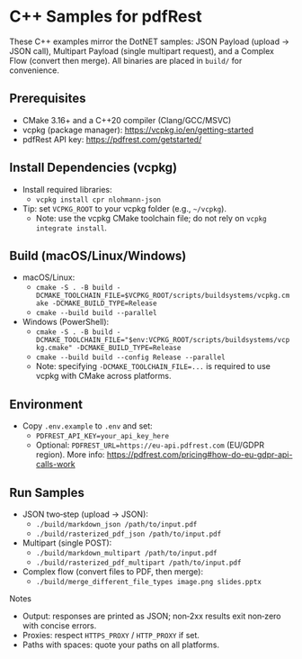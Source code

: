 # C++ Samples for pdfRest

These C++ examples mirror the DotNET samples: JSON Payload (upload → JSON call), Multipart Payload (single multipart request), and a Complex Flow (convert then merge). All binaries are placed in `build/` for convenience.

## Prerequisites
- CMake 3.16+ and a C++20 compiler (Clang/GCC/MSVC)
- vcpkg (package manager): https://vcpkg.io/en/getting-started
- pdfRest API key: https://pdfrest.com/getstarted/

## Install Dependencies (vcpkg)
- Install required libraries:
  - `vcpkg install cpr nlohmann-json`
- Tip: set `VCPKG_ROOT` to your vcpkg folder (e.g., `~/vcpkg`).
  - Note: use the vcpkg CMake toolchain file; do not rely on `vcpkg integrate install`.

## Build (macOS/Linux/Windows)
- macOS/Linux:
  - `cmake -S . -B build -DCMAKE_TOOLCHAIN_FILE=$VCPKG_ROOT/scripts/buildsystems/vcpkg.cmake -DCMAKE_BUILD_TYPE=Release`
  - `cmake --build build --parallel`
- Windows (PowerShell):
  - `cmake -S . -B build -DCMAKE_TOOLCHAIN_FILE="$env:VCPKG_ROOT/scripts/buildsystems/vcpkg.cmake" -DCMAKE_BUILD_TYPE=Release`
  - `cmake --build build --config Release --parallel`
  - Note: specifying `-DCMAKE_TOOLCHAIN_FILE=...` is required to use vcpkg with CMake across platforms.

## Environment
- Copy `.env.example` to `.env` and set:
  - `PDFREST_API_KEY=your_api_key_here`
  - Optional: `PDFREST_URL=https://eu-api.pdfrest.com` (EU/GDPR region). More info: https://pdfrest.com/pricing#how-do-eu-gdpr-api-calls-work

## Run Samples
- JSON two‑step (upload → JSON):
  - `./build/markdown_json /path/to/input.pdf`
  - `./build/rasterized_pdf_json /path/to/input.pdf`
- Multipart (single POST):
  - `./build/markdown_multipart /path/to/input.pdf`
  - `./build/rasterized_pdf_multipart /path/to/input.pdf`
- Complex flow (convert files to PDF, then merge):
  - `./build/merge_different_file_types image.png slides.pptx`

Notes
- Output: responses are printed as JSON; non‑2xx results exit non‑zero with concise errors.
- Proxies: respect `HTTPS_PROXY` / `HTTP_PROXY` if set.
- Paths with spaces: quote your paths on all platforms.
